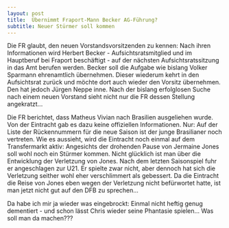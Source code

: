 ```yaml
---
layout: post
title:  Übernimmt Fraport-Mann Becker AG-Führung?
subtitle: Neuer Stürmer soll kommen
---
```


Die FR glaubt, den neuen Vorstandsvorsitzenden zu kennen: Nach ihren Informationen wird Herbert Becker - Aufsichtsratsmitglied und im Hauptberuf bei Fraport beschäftigt - auf der nächsten Aufsichtsratssitzung in das Amt berufen werden. Becker soll die Aufgabe wie bislang Volker Sparmann ehrenamtlich übernehmen. Dieser wiederum kehrt in den Aufsichtsrat zurück und möchte dort auch wieder den Vorsitz übernehmen. Den hat jedoch Jürgen Neppe inne. Nach der bislang erfolglosen Suche nach einem neuen Vorstand sieht nicht nur die FR dessen Stellung angekratzt...

Die FR berichtet, dass Matheus Vivian nach Brasilien ausgeliehen wurde. Von der Eintracht gab es dazu keine offiziellen Informationen. Nur: Auf der Liste der Rückennummern für die neue Saison ist der junge Brasilianer noch vertreten. Wie es aussieht, wird die Eintracht noch einmal auf dem Transfermarkt aktiv: Angesichts der drohenden Pause von Jermaine Jones soll wohl noch ein Stürmer kommen. Nicht glücklich ist man über die Entwicklung der Verletzung von Jones. Nach dem letzten Saisonspiel fuhr er angeschlagen zur U21. Er spielte zwar nicht, aber dennoch hat sich die Verletzung seither wohl eher verschlimmert als gebessert. Da die Eintracht die Reise von Jones eben wegen der Verletzung nicht befürwortet hatte, ist man jetzt nicht gut auf den DFB zu sprechen...

Da habe ich mir ja wieder was eingebrockt: Einmal nicht heftig genug dementiert - und schon lässt Chris wieder seine Phantasie spielen... Was soll man da machen???

